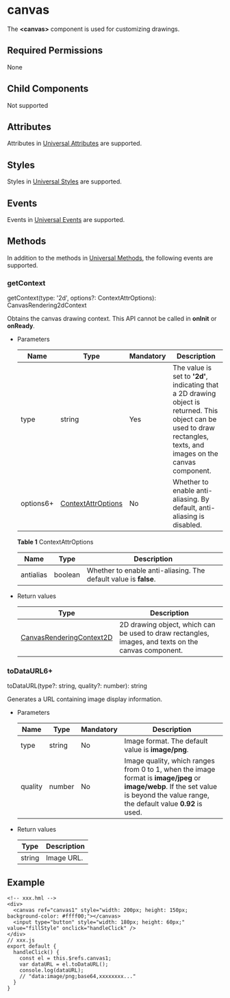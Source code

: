 # canvas

The **\<canvas>** component is used for customizing drawings.

## Required Permissions

None

## Child Components

Not supported

## Attributes

Attributes in [Universal Attributes](js-components-common-attributes.md) are supported.

## Styles

Styles in [Universal Styles](js-components-common-styles.md) are supported.

## Events

Events in [Universal Events](js-components-common-events.md) are supported.

## Methods

In addition to the methods in [Universal Methods](js-components-common-methods.md), the following events are supported.

### getContext

getContext(type: '2d', options?: ContextAttrOptions): CanvasRendering2dContext

Obtains the canvas drawing context. This API cannot be called in **onInit** or **onReady**.

- Parameters

  

  | Name      | Type                                                 | Mandatory | Description                                                  |
  | --------- | ---------------------------------------------------- | --------- | ------------------------------------------------------------ |
  | type      | string                                               | Yes       | The value is set to **'2d'**, indicating that a 2D drawing object is returned. This object can be used to draw rectangles, texts, and images on the canvas component. |
  | options6+ | [ContextAttrOptions](js-components-canvas-canvas.md) | No        | Whether to enable anti-aliasing. By default, anti-aliasing is disabled. |

  **Table 1** ContextAttrOptions

  

  | Name      | Type    | Description                                                  |
  | --------- | ------- | ------------------------------------------------------------ |
  | antialias | boolean | Whether to enable anti-aliasing. The default value is **false**. |

- Return values

  

  | Type                                                         | Description                                                  |
  | ------------------------------------------------------------ | ------------------------------------------------------------ |
  | [CanvasRenderingContext2D](js-components-canvas-canvasrenderingcontext2d.md) | 2D drawing object, which can be used to draw rectangles, images, and texts on the canvas component. |

### toDataURL6+

toDataURL(type?: string, quality?: number): string

Generates a URL containing image display information.

- Parameters

  

  | Name    | Type   | Mandatory | Description                                                  |
  | ------- | ------ | --------- | ------------------------------------------------------------ |
  | type    | string | No        | Image format. The default value is **image/png**.            |
  | quality | number | No        | Image quality, which ranges from 0 to 1, when the image format is **image/jpeg** or **image/webp**. If the set value is beyond the value range, the default value **0.92** is used. |

- Return values

  

  | Type   | Description |
  | ------ | ----------- |
  | string | Image URL.  |

## Example

```
<!-- xxx.hml -->
<div>
  <canvas ref="canvas1" style="width: 200px; height: 150px; background-color: #ffff00;"></canvas>
  <input type="button" style="width: 180px; height: 60px;" value="fillStyle" onclick="handleClick" />
</div>
// xxx.js
export default {
  handleClick() {
    const el = this.$refs.canvas1;
    var dataURL = el.toDataURL();
    console.log(dataURL);
    // "data:image/png;base64,xxxxxxxx..."
  }
}
```